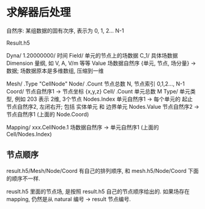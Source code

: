 # 求解器后处理

自然序: 某组数据的固有次序, 表示为 0, 1, 2... N-1

Result.h5
    
Dyna/
    1.20000000/ 时间
    Field/   单元的节点上的场数据
        C_1/ 具体场数据
            Dimension 量纲, 如 V, A, V/m 等等
            Value  场数据自然序 {单元, 节点, 场分量} -> 数据; 
            场数据原本是多维数组, 压缩到一维

Mesh/
    .Type "CellNode"
    Node/
        .Count  节点总数 N, 节点索引 0,1,2..., N-1
        Coord/  节点自然序1 -> 节点坐标 {x,y,z}
    Cell/
        .Count 单元总数 M
        Type/  单元类型, 例如 203 表示 2维, 3个节点
        Nodes.Index 单元自然序1 -> 每个单元的 起止 节点自然序2, 左闭右开; 包括 实体单元 和 边界单元
        Nodes.Value 节点自然序2 -> 节点自然序1 (上面的 Node.Coord)

Mapping/
    xxx.CellNode.1  场数据自然序 -> 单元自然序1 (上面的 Cell/Nodes.Index)

## 节点顺序

result.h5/Mesh/Node/Coord 有自己的排列顺序, 
和 mesh.h5/Node/Coord 下面的顺序不一样.

reuslt.h5 里面的节点场, 是按照 result.h5 自己的节点顺序给出的.
如果场存在 mapping, 仍然是从 natural 编号 -> result 节点编号.

